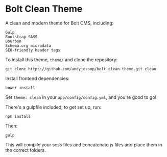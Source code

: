 Bolt Clean Theme
================

A clean and modern theme for Bolt CMS, including:

	Gulp
	Bootstrap SASS
	Bourbon
	Schema.org microdata
	SEO-friendly header tags

To install this theme, `theme/` and clone the repository: 

    git clone https://github.com/andyjessop/bolt-clean-theme.git clean

Install frontend dependencies:

    bower install

Set `theme: clean` in your `app/config/config.yml`, and you're good to go!

There's a gulpfile included, to get set up, run:

    npm install

Then:

    gulp

This will compile your scss files and concatenate js files and place them in the correct folders.